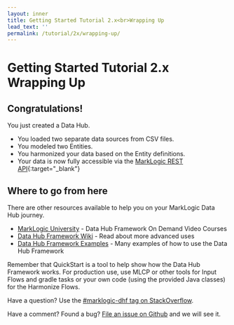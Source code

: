 ```yaml
---
layout: inner
title: Getting Started Tutorial 2.x<br>Wrapping Up
lead_text: ''
permalink: /tutorial/2x/wrapping-up/
---
```


# Getting Started Tutorial 2.x<br>Wrapping Up

## Congratulations!
You just created a Data Hub.

- You loaded two separate data sources from CSV files.
- You modeled two Entities.
- You harmonized your data based on the Entity definitions.
- Your data is now fully accessible via the [MarkLogic REST API](https://docs.marklogic.com/REST/client){:target="_blank"}

## Where to go from here

There are other resources available to help you on your MarkLogic Data Hub journey.

- [MarkLogic University](https://mlu.marklogic.com/ondemand/index.xqy?q=Series%3A%22Operational%20Data%20Hubs%22) - Data Hub Framework On Demand Video Courses
- [Data Hub Framework Wiki](https://github.com/marklogic/marklogic-data-hub/wiki) - Read about more advanced uses
- [Data Hub Framework Examples](https://github.com/marklogic/marklogic-data-hub/tree/develop/examples) - Many examples of how to use the Data Hub Framework

Remember that QuickStart is a tool to help show how the Data Hub Framework
works. For production use, use MLCP or other tools for Input Flows and gradle
tasks or your own code (using the provided Java classes) for the Harmonize Flows.

Have a question? Use the [#marklogic-dhf tag on StackOverflow](https://stackoverflow.com/questions/ask?tags=marklogic-dhf).

Have a comment? Found a bug? [File an issue on Github](https://github.com/marklogic/marklogic-data-hub/issues/new) and we will see it.
